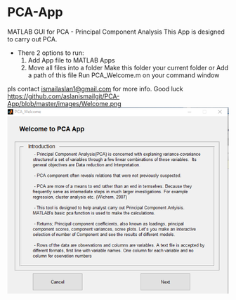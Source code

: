 # PCA-App
 MATLAB GUI for PCA - Principal Component Analysis
This App is designed to carry out PCA.

- There 2 options to run:
  1. Add App file to MATLAB Apps
  2. Move all files into a folder
     Make this folder your current folder or
     Add a path of this file
     Run  PCA_Welcome.m on your command window

pls contact ismailaslan1@gmail.com for more info.
Good luck
https://github.com/aslanismailgit/PCA-App/blob/master/images/Welcome.png
![alt text](https://github.com/aslanismailgit/PCA-App/blob/master/images/Welcome.png?raw=true)
